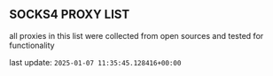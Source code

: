 ## SOCKS4 PROXY LIST

all proxies in this list were collected from open sources and tested for functionality

last update: `2025-01-07 11:35:45.128416+00:00`
